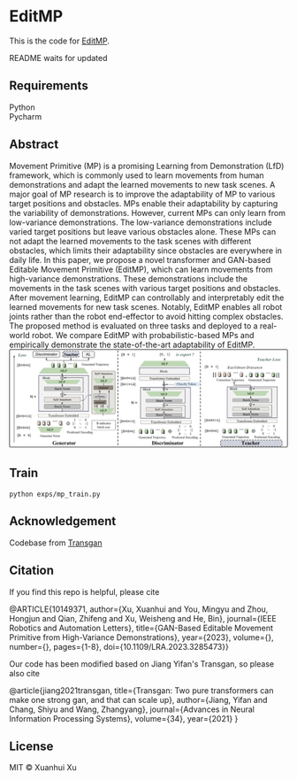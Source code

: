 # EditMP

This is the code for [EditMP](https://ieeexplore.ieee.org/document/10149371).

README waits for updated

## Requirements
Python<br>
Pycharm<br>




## Abstract
Movement Primitive (MP) is a promising Learning from Demonstration (LfD) framework, which is commonly used to learn movements from human demonstrations and adapt the learned movements to new task scenes. A major goal of MP research is to improve the adaptability of MP to various target positions and obstacles. MPs enable their adaptability by capturing the variability of demonstrations. However, current MPs can only learn from low-variance demonstrations. The low-variance demonstrations include varied target positions but leave various obstacles alone. These MPs can not adapt the learned movements to the task scenes with different obstacles, which limits their adaptability since obstacles are everywhere in daily life. In this paper, we propose a novel transformer and GAN-based Editable Movement Primitive (EditMP), which can learn movements from high-variance demonstrations. These demonstrations include the movements in the task scenes with various target positions and obstacles. After movement learning, EditMP can controllably and interpretably edit the learned movements for new task scenes. Notably, EditMP enables all robot joints rather than the robot end-effector to avoid hitting complex obstacles. The proposed method is evaluated on three tasks and deployed to a real-world robot. We compare EditMP with probabilistic-based MPs and empirically demonstrate the state-of-the-art adaptability of EditMP.
![EditMP](assets/EditMPs_v1.png)

## Train
```
python exps/mp_train.py 
```
## Acknowledgement
Codebase from [Transgan](https://github.com/VITA-Group/Transgan)
## Citation

If you find this repo is helpful, please cite<br>

@ARTICLE{10149371,
  author={Xu, Xuanhui and You, Mingyu and Zhou, Hongjun and Qian, Zhifeng and Xu, Weisheng and He, Bin},
  journal={IEEE Robotics and Automation Letters}, 
  title={GAN-Based Editable Movement Primitive from High-Variance Demonstrations}, 
  year={2023},
  volume={},
  number={},
  pages={1-8},
  doi={10.1109/LRA.2023.3285473}}
  
Our code has been modified based on Jiang Yifan's Transgan, so please also cite<br>

@article{jiang2021transgan,
  title={Transgan: Two pure transformers can make one strong gan, and that can scale up},
  author={Jiang, Yifan and Chang, Shiyu and Wang, Zhangyang},
  journal={Advances in Neural Information Processing Systems},
  volume={34},
  year={2021}
}

## License

MIT © Xuanhui Xu
